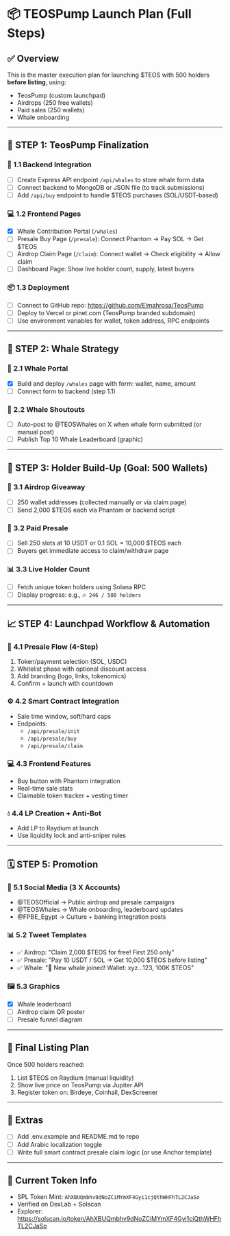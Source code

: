 
# 📦 TEOSPump Launch Plan (Full Steps)

## ✅ Overview
This is the master execution plan for launching $TEOS with 500 holders **before listing**, using:
- TeosPump (custom launchpad)
- Airdrops (250 free wallets)
- Paid sales (250 wallets)
- Whale onboarding

---

## 🚀 STEP 1: TeosPump Finalization

### 🔧 1.1 Backend Integration
- [ ] Create Express API endpoint `/api/whales` to store whale form data
- [ ] Connect backend to MongoDB or JSON file (to track submissions)
- [ ] Add `/api/buy` endpoint to handle $TEOS purchases (SOL/USDT-based)

### 💻 1.2 Frontend Pages
- [x] Whale Contribution Portal (`/whales`)
- [ ] Presale Buy Page (`/presale`): Connect Phantom → Pay SOL → Get $TEOS
- [ ] Airdrop Claim Page (`/claim`): Connect wallet → Check eligibility → Allow claim
- [ ] Dashboard Page: Show live holder count, supply, latest buyers

### 📦 1.3 Deployment
- [ ] Connect to GitHub repo: https://github.com/Elmahrosa/TeosPump
- [ ] Deploy to Vercel or pinet.com (TeosPump branded subdomain)
- [ ] Use environment variables for wallet, token address, RPC endpoints

---

## 🐋 STEP 2: Whale Strategy

### 🧩 2.1 Whale Portal
- [x] Build and deploy `/whales` page with form: wallet, name, amount
- [ ] Connect form to backend (step 1.1)

### 📣 2.2 Whale Shoutouts
- [ ] Auto-post to @TEOSWhales on X when whale form submitted (or manual post)
- [ ] Publish Top 10 Whale Leaderboard (graphic)

---

## 👥 STEP 3: Holder Build-Up (Goal: 500 Wallets)

### 🎁 3.1 Airdrop Giveaway
- [ ] 250 wallet addresses (collected manually or via claim page)
- [ ] Send 2,000 $TEOS each via Phantom or backend script

### 🛒 3.2 Paid Presale
- [ ] Sell 250 slots at 10 USDT or 0.1 SOL = 10,000 $TEOS each
- [ ] Buyers get immediate access to claim/withdraw page

### 📊 3.3 Live Holder Count
- [ ] Fetch unique token holders using Solana RPC
- [ ] Display progress: e.g., `🔥 246 / 500 holders`

---

## 📈 STEP 4: Launchpad Workflow & Automation

### 🔄 4.1 Presale Flow (4-Step)
1. Token/payment selection (SOL, USDC)
2. Whitelist phase with optional discount access
3. Add branding (logo, links, tokenomics)
4. Confirm + launch with countdown

### ⚙️ 4.2 Smart Contract Integration
- Sale time window, soft/hard caps
- Endpoints:
  - `/api/presale/init`
  - `/api/presale/buy`
  - `/api/presale/claim`

### 💻 4.3 Frontend Features
- Buy button with Phantom integration
- Real-time sale stats
- Claimable token tracker + vesting timer

### 💧 4.4 LP Creation + Anti-Bot
- Add LP to Raydium at launch
- Use liquidity lock and anti-sniper rules

---

## 🗓️ STEP 5: Promotion

### 📣 5.1 Social Media (3 X Accounts)
- @TEOSOfficial → Public airdrop and presale campaigns
- @TEOSWhales → Whale onboarding, leaderboard updates
- @FPBE_Egypt → Culture + banking integration posts

### 📊 5.2 Tweet Templates
- ✅ Airdrop: "Claim 2,000 $TEOS for free! First 250 only"
- ✅ Presale: "Pay 10 USDT / SOL → Get 10,000 $TEOS before listing"
- ✅ Whale: "🐋 New whale joined! Wallet: xyz...123, 100K $TEOS"

### 🖼️ 5.3 Graphics
- [x] Whale leaderboard
- [ ] Airdrop claim QR poster
- [ ] Presale funnel diagram

---

## 📍 Final Listing Plan
Once 500 holders reached:
1. List $TEOS on Raydium (manual liquidity)
2. Show live price on TeosPump via Jupiter API
3. Register token on: Birdeye, Coinhall, DexScreener

---

## 🔐 Extras
- [ ] Add .env.example and README.md to repo
- [ ] Add Arabic localization toggle
- [ ] Write full smart contract presale claim logic (or use Anchor template)

---

## 🧠 Current Token Info
- SPL Token Mint: `AhXBUQmbhv9dNoZCiMYmXF4Gyi1cjQthWHFhTL2CJaSo`
- Verified on DexLab + Solscan
- Explorer: https://solscan.io/token/AhXBUQmbhv9dNoZCiMYmXF4Gyi1cjQthWHFhTL2CJaSo
